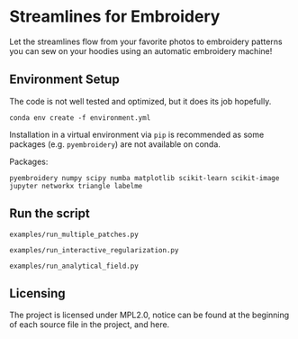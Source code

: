 # Streamlines for Embroidery

Let the streamlines flow from your favorite photos to embroidery patterns you can sew on your hoodies using an automatic embroidery machine!

## Environment Setup

The code is not well tested and optimized, but it does its job hopefully.

```
conda env create -f environment.yml
```

Installation in a virtual environment via `pip` is recommended as some packages (e.g. `pyembroidery`) are not available on conda.

Packages: 
```
pyembroidery numpy scipy numba matplotlib scikit-learn scikit-image jupyter networkx triangle labelme
```

## Run the script

`examples/run_multiple_patches.py` 

`examples/run_interactive_regularization.py`

`examples/run_analytical_field.py`

## Licensing

The project is licensed under MPL2.0, notice can be found at the beginning of each source file in the project, and here.